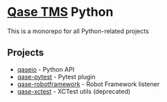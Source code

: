 # [Qase TMS](https://qase.io) Python

This is a monorepo for all Python-related projects

## Projects

- [qaseio](/qaseio) - Python API
- [qase-pytest](/qase-pytest) - Pytest plugin
- [qase-robotframework](/qase-robotframework) - Robot Framework listener
- [qase-xctest](/qase-xctest) - XCTest utils (deprecated)
